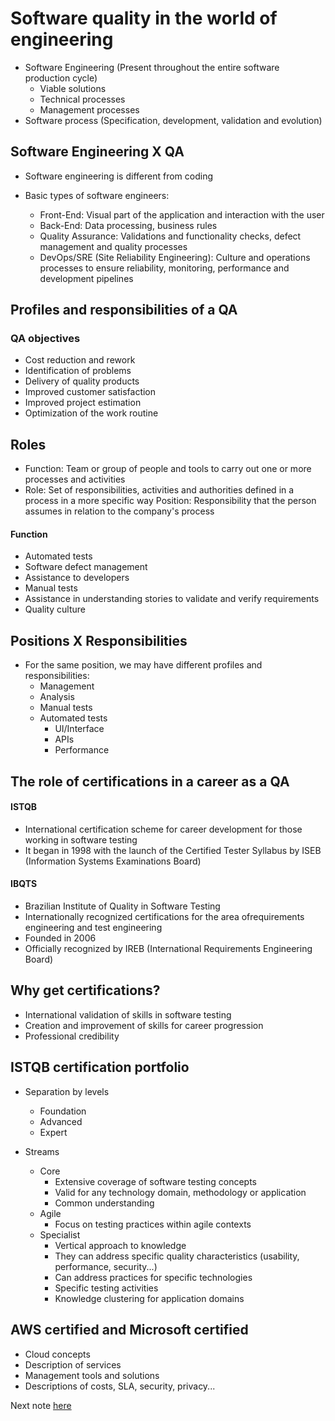 # Software quality in the world of engineering

- Software Engineering (Present throughout the entire software production cycle)
    - Viable solutions
    - Technical processes
    - Management processes
- Software process (Specification, development, validation and evolution)

## Software Engineering X QA

- Software engineering is different from coding

- Basic types of software engineers:
    - Front-End: Visual part of the application and interaction with the user
    - Back-End: Data processing, business rules
    - Quality Assurance: Validations and functionality checks, defect management and quality processes
    - DevOps/SRE (Site Reliability Engineering): Culture and operations processes to ensure reliability, monitoring, performance and development pipelines

## Profiles and responsibilities of a QA
### QA objectives

- Cost reduction and rework
- Identification of problems
- Delivery of quality products
- Improved customer satisfaction
- Improved project estimation
- Optimization of the work routine

## Roles

- Function: Team or group of people and tools to carry out one or more processes and activities
- Role: Set of responsibilities, activities and authorities defined in a process in a more specific way
Position: Responsibility that the person assumes in relation to the company's process

#### Function

- Automated tests
- Software defect management
- Assistance to developers
- Manual tests
- Assistance in understanding stories to validate and verify requirements
- Quality culture

## Positions X Responsibilities

- For the same position, we may have different profiles and responsibilities:
    - Management
    - Analysis
    - Manual tests
    - Automated tests
        - UI/Interface
        - APIs
        - Performance

## The role of certifications in a career as a QA
#### ISTQB

- International certification scheme for career development for those working in software testing
- It began in 1998 with the launch of the Certified Tester Syllabus by ISEB (Information Systems Examinations Board)

#### IBQTS

- Brazilian Institute of Quality in Software Testing
- Internationally recognized certifications for the area of ​​requirements engineering and test engineering
- Founded in 2006
- Officially recognized by IREB (International Requirements Engineering Board)
    
## Why get certifications?

- International validation of skills in software testing
- Creation and improvement of skills for career progression
- Professional credibility

## ISTQB certification portfolio

- Separation by levels
    - Foundation
    - Advanced
    - Expert

- Streams
    - Core
       - Extensive coverage of software testing concepts
        - Valid for any technology domain, methodology or application
        - Common understanding
    - Agile
        - Focus on testing practices within agile contexts
    - Specialist
        - Vertical approach to knowledge
        - They can address specific quality characteristics (usability, performance, security...)
        - Can address practices for specific technologies
        - Specific testing activities
        - Knowledge clustering for application domains

## AWS certified and Microsoft certified

- Cloud concepts
- Description of services
- Management tools and solutions
- Descriptions of costs, SLA, security, privacy...

Next note [here](https://github.com/fernandakflima/quality-assurance-studies/blob/main/introduction-to-the-software-quality-market/roadmap.md)